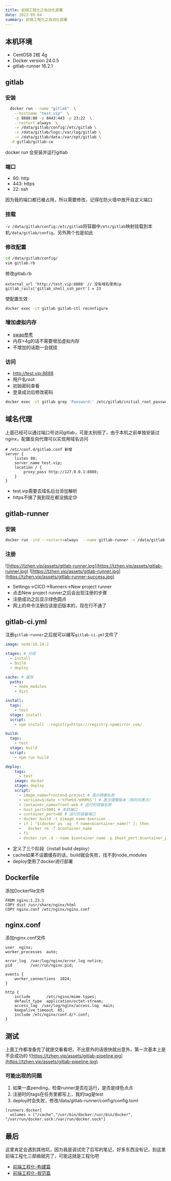 ```yaml
---
title: 前端工程化之自动化部署
date: 2023-09-04
summary: 前端工程化之自动化部署
---
```


## 本机环境
* CentOS8 2核 4g
* Docker version 24.0.5
* gitlab-runner 16.2.1
## gitlab

### 安装
```bash
  docker run --name "gitlab"  \
    --hostname "test.vip"  \
    -p 8888:80 -p 8443:443 -p 23:22  \
    --restart always  \
    -v /data/gitlab/config:/etc/gitlab \
    -v /data/gitlab/logs:/var/log/gitlab \
    -v /data/gitlab/data:/var/opt/gitlab \
  -d gitlab/gitlab-ce
```

docker run 会安装并运行gitlab

### 端口
* 80: http
* 443: https
* 22: ssh

 因为我的端口都已被占用，所以需要修改，记得在防火墙中放开自定义端口

 ### 挂载
 `-v /data/gitlab/config:/etc/gitlab`将容器中`/etc/gitlab`映射挂载到本机`/data/gitlab/config`，另外两个也是如此

 ### 修改配置
 ```bash
 cd /data/gitlab/config/
 vim gitlab.rb
 ```
 修改gitlab.rb
 ```
 external_url 'http://test.vip:8888' // 没有域名使用ip
 gitlab_rails['gitlab_shell_ssh_port'] = 23
 ```
 使配置生效
 ```bash
 docker exec -it gitlab gitlab-ctl reconfigure
 ```

 ### 增加虚拟内存
 * [swap参考](https://www.zhihu.com/question/584132843)
 * 内存>4g的话不需要增加虚拟内存
 * 不增加的话跑一会就挂

 ### 访问
 * http://test.vip:8888
 * 用户名root
 * 初始密码查看
 * 登录成功后修改密码
```bash
docker exec -it gitlab grep 'Password:' /etc/gitlab/initial_root_password
```

## 域名代理
上面已经可以通过端口号访问gitlab，可是太别扭了，由于本机之前单独安装过nginx，配置反向代理可以实现用域名访问

```nginx
# /etc/conf.d/gitlab.conf 新增
server {
	listen 80;
	server_name test.vip;
	location / {
		proxy_pass http://127.0.0.1:8888;	
	}
}
```
* test.vip需要去域名后台添加解析
* https不搞了我到现在都没搞定😓


## gitlab-runner

### 安装
```bash
docker run -itd --restart=always  --name gitlab-runner -v /data/gitlab-runner/config:/etc/gitlab-runner -v /var/run/docker.sock:/var/run/docker.sock  gitlab/gitlab-runner:latest
```

### 注册
![https://tzhen.vip/assets/gitlab-runner.jpg](https://tzhen.vip/assets/gitlab-runner.jpg)
![https://tzhen.vip/assets/gitlab-runner.jpg](https://tzhen.vip/assets/gitlab-runner-success.jpg)

* Settings->CICD->Runners->New project runner
* 点击New project runner之后会出现注册的步骤
* 注册成功之后显示绿色圆点
* 网上的命令注册应该是旧版本的，现在行不通了

## gitlab-ci.yml
注册`gitlab-runner`之后就可以编写`gitlab-ci.yml`文件了

```yml
image: node:16.14.2

stages: # 分段
  - install
  - build
  - deploy

cache: # 缓存
  paths:
    - node_modules
    - dist

install:
  tags:
    - test
  stage: install
  script:
    - npm install --registry=https://registry.npmmirror.com/

build:
  tags:
    - test
  stage: build
  script:
    - npm run build

deploy:
    tags:
      - test
    image: docker
    stage: deploy
    script:
      - image_name=frontend-project # 表示镜像名称
      - version=$(date +'%Y%m%d-%H%M%S') # 表示镜像版本（用时间表示）
      - container_name=front-web # 运行的容器名称
      - host_port=3001 # 本机端口
      - container_port=80 # 运行的容器端口
      - docker build -t $image_name:$version .
      - if [ "$(docker ps -aq -f name=$container_name)" ]; then
      -   docker rm -f $container_name
      - fi
      - docker run -d --name $container_name -p $host_port:$container_port $image_name:$version
```

* 定义了三个阶段（install build deploy）
* cache如果不设置缓存的话，build就会失败，找不到node_modules
* deploy使用了docker进行部署

## Dockerfile
添加Dockerfile文件

```
FROM nginx:1.23.1
COPY dist /usr/share/nginx/html
COPY nginx.conf /etc/nginx/nginx.conf
```

## nginx.conf
添加nginx.conf文件

```
user  nginx;
worker_processes  auto;

error_log  /var/log/nginx/error.log notice;
pid        /var/run/nginx.pid;

events {
    worker_connections  1024;
}

http {
    include       /etc/nginx/mime.types;
    default_type  application/octet-stream;
    access_log  /var/log/nginx/access.log  main;
    keepalive_timeout  65;
    include /etc/nginx/conf.d/*.conf;
}
```

## 测试
上面工作都准备完了就提交看看吧，不出意外的话很快就出意外，第一次基本上是不会成功的
![https://tzhen.vip/assets/gitlab-pipeline.jpg](https://tzhen.vip/assets/gitlab-pipeline.jpg)

### 可能出现的问题
1. 如果一直pending，检查runner是否在运行，是否是绿色点点
2. 注册时的tags在任务里都写上，我的tag是test
3. deploy时会失败，修改/data/gitlab-runner/config/config.toml
```
[runners.docker]
  volumes = ["/cache","/usr/bin/docker:/usr/bin/docker", "/var/run/docker.sock:/var/run/docker.sock"]
```

## 最后
这里肯定会遇到其他坑，因为我是调试完了后写的笔记，好多东西没有记，到这里前端工程化三部曲就完了，可能这就是工程化吧

* [前端工程化-构建篇](/webpack/2023/09/02/frontend-build/)
* [前端工程化-规范篇](/webpack/2023/08/26/frontend-rule/)